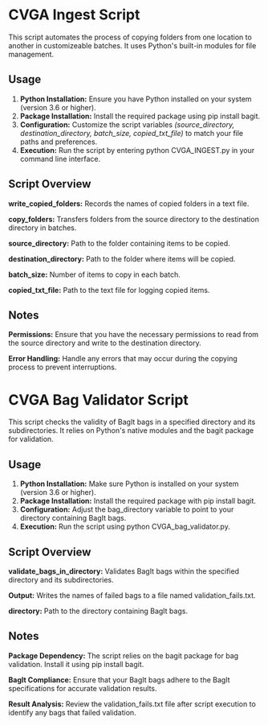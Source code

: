 # CVGA Ingest Script
This script automates the process of copying folders from one location to another in customizeable batches. It uses Python's built-in modules for file management.

## Usage
1. **Python Installation:** Ensure you have Python installed on your system (version 3.6 or higher).
2. **Package Installation:** Install the required package using pip install bagit.
3. **Configuration:** Customize the script variables *(source_directory, destination_directory, batch_size, copied_txt_file)* to match your file paths and preferences.
4. **Execution:** Run the script by entering python CVGA_INGEST.py in your command line interface.

## Script Overview
**write_copied_folders:** Records the names of copied folders in a text file.

**copy_folders:** Transfers folders from the source directory to the destination directory in batches.

**source_directory:** Path to the folder containing items to be copied.

**destination_directory:** Path to the folder where items will be copied.

**batch_size:** Number of items to copy in each batch.

**copied_txt_file:** Path to the text file for logging copied items.

## Notes
**Permissions:** Ensure that you have the necessary permissions to read from the source directory and write to the destination directory.

**Error Handling:** Handle any errors that may occur during the copying process to prevent interruptions.

# CVGA Bag Validator Script
This script checks the validity of BagIt bags in a specified directory and its subdirectories. It relies on Python's native modules and the bagit package for validation.

## Usage
1. **Python Installation:** Make sure Python is installed on your system (version 3.6 or higher).
2. **Package Installation:** Install the required package with pip install bagit.
3. **Configuration:** Adjust the bag_directory variable to point to your directory containing BagIt bags.
4. **Execution:** Run the script using python CVGA_bag_validator.py.

## Script Overview
**validate_bags_in_directory:** Validates BagIt bags within the specified directory and its subdirectories.

**Output:** Writes the names of failed bags to a file named validation_fails.txt.

**directory:** Path to the directory containing BagIt bags.

## Notes
**Package Dependency:** The script relies on the bagit package for bag validation. Install it using pip install bagit.

**BagIt Compliance:** Ensure that your BagIt bags adhere to the BagIt specifications for accurate validation results.

**Result Analysis:** Review the validation_fails.txt file after script execution to identify any bags that failed validation.
